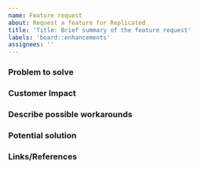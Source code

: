 ```yaml
---
name: Feature request
about: Request a feature for Replicated
title: 'Title: Brief summary of the feature request'
labels: 'board::enhancements'
assignees: ''
---
```


### Problem to solve
<!-- Please provide a clear and concise description of what the problem is. Use MANY words.
Ex. As a vendor, I'm prevented from doing X when I click on Y [...] -->

### Customer Impact
<!-- Not just “high”, but some commentary on how customers are affected:
- are they affected on every install, or just occasionally?
- when they are affected, is it just a little annoying, or does it jeopardize revenue? 
- How many customers are affected? 
- What is the business problem this feature request would solve? -->

### Describe possible workarounds
<!-- A clear and concise description of any alternative solutions or features you've considered. -->

### Potential solution
<!-- A short, clear and concise description of what an example solution to the problem might look like. -->

### Links/References
<!-- Additional context to frame the problem. Include use cases, benefits, goals, or any other details that will help us understand more clearly. Also, please add any screenshots, and links to Slack chat or Zendesk issues that might help illustrate the issue. -->
